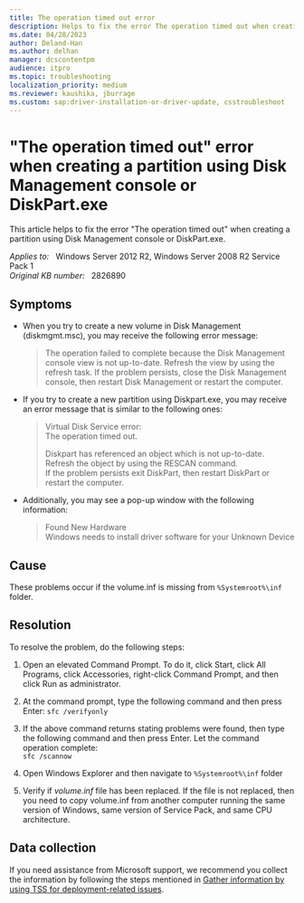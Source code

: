 ```yaml
---
title: The operation timed out error
description: Helps to fix the error The operation timed out when creating a partition using Disk Management console or DiskPart.exe.
ms.date: 04/28/2023
author: Deland-Han
ms.author: delhan
manager: dcscontentpm
audience: itpro
ms.topic: troubleshooting
localization_priority: medium
ms.reviewer: kaushika, jburrage
ms.custom: sap:driver-installation-or-driver-update, csstroubleshoot
---
```

# "The operation timed out" error when creating a partition using Disk Management console or DiskPart.exe

This article helps to fix the error "The operation timed out" when creating a partition using Disk Management console or DiskPart.exe.

_Applies to:_ &nbsp; Windows Server 2012 R2, Windows Server 2008 R2 Service Pack 1  
_Original KB number:_ &nbsp; 2826890

## Symptoms

- When you try to create a new volume in Disk Management (diskmgmt.msc), you may receive the following error message:

    >The operation failed to complete because the Disk Management console view is not up-to-date. Refresh the view by using the refresh task. If the problem persists, close the Disk Management console, then restart Disk Management or restart the computer.

- If you try to create a new partition using Diskpart.exe, you may receive an error message that is similar to the following ones:

    >Virtual Disk Service error:  
    The operation timed out.
    >
    >Diskpart has referenced an object which is not up-to-date.  
    Refresh the object by using the RESCAN command.  
    If the problem persists exit DiskPart, then restart DiskPart or restart the computer.

- Additionally, you may see a pop-up window with the following information:

    >Found New Hardware  
    Windows needs to install driver software for your Unknown Device  

## Cause

These problems occur if the volume.inf is missing from `%Systemroot%\inf` folder.

## Resolution

To resolve the problem, do the following steps:

1. Open an elevated Command Prompt. To do it, click Start, click All Programs, click Accessories, right-click Command Prompt, and then click Run as administrator.
2. At the command prompt, type the following command and then press Enter:
`sfc /verifyonly`  

3. If the above command returns stating problems were found, then type the following command and then press Enter. Let the command operation complete:  
`sfc /scannow`  

4. Open Windows Explorer and then navigate to `%Systemroot%\inf` folder
5. Verify if *volume.inf* file has been replaced. If the file is not replaced, then you need to copy volume.inf from another computer running the same version of Windows, same version of Service Pack, and same CPU architecture.

## Data collection

If you need assistance from Microsoft support, we recommend you collect the information by following the steps mentioned in [Gather information by using TSS for deployment-related issues](../windows-troubleshooters/gather-information-using-tss-deployment.md).
